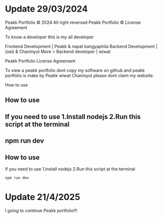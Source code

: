 # Update 29/03/2024

Peakk Portfolio © 2024 All right reversed
Peakk Portfolio © License Agreement

To know a developer this is my all developer

Frontend Development | Peakk & napat kangyaphila
Backend Development | (oei) & Chaninyut 
More >  Backend developer | wiwat

Peakk Portfolio License Agreement

To view a peakk portfolio dont copy my software on github and peakk portfolio is make by Peakk wiwat Chaninyut please dont claim my website.

How to use

## How to use
If you need to use 
1.Install nodejs
2.Run this script at the terminal
---------------
npm run dev
---------------

## How to use
If you need to use 
1.Install nodejs
2.Run this script at the terminal

    npm run dev

# Update 21/4/2025

I going to continue Peakk portfolio!!!
